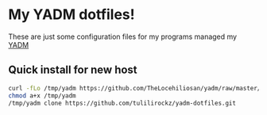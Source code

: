 # My YADM dotfiles!

These are just some configuration files for my programs managed my [YADM](https://github.com/TheLocehiliosan/yadm)

## Quick install for new host

```sh
curl -fLo /tmp/yadm https://github.com/TheLocehiliosan/yadm/raw/master/yadm 
chmod a+x /tmp/yadm
/tmp/yadm clone https://github.com/tulilirockz/yadm-dotfiles.git
```
